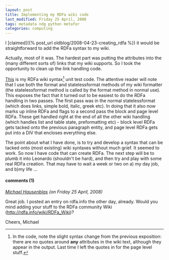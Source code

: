 ```yaml
---
layout: post
title: Implementing my RDFa wiki code
last_modified: Friday 25 April, 2008
tags: metadata ndg python metafor
categories: computing
---
```

I [claimed]({% post_url oldblog/2008-04-23-creating_rdfa %}) it would be straightforward to add the RDFa syntax to my wiki.

Actually, most of it was. The hardest part was putting the attributes into the (many different sorts of) links
that my wiki supports. So I took the opportunity to clean up the link handling code.

[This](static/2008/04/25/test_RDFaformat.py) is my RDFa wiki syntax[^1] unit test code. The attentive reader will note that I use both the format and statelessformat methods
of my wiki formatter (the statelessformat method is called by the format method in normal use). This exposes the fact that it turned out to be easiest to do the RDFa handling in two passes. The first
pass was in the normal statelessformat (which does links, simple bold, italic, greek etc). In doing that it also now marks
up inline RDFa and flags to a second pass the block and page level RDFa. These get handled right at the end of all the other wiki handling (which handles list and table state, preformatting etc) - block level RDFa gets tacked onto the previous paragraph entity, and page level RDFa gets put into a DIV that encloses everything else. 

The point about what I have done, is to try and develop a syntax that can be tacked onto (most existing) wiki syntaxes without much grief. It seemed to work. So now I have code that can create RDFa. The next step will be to
plumb it into Leonardo (shouldn't be hard), and then try and play with some real RDFa creation. That may have to wait a week or two on a) my day job, and b)my life ...
[^1]: In the code, note the slight syntax change from the previous exposition: there are no quotes around **any** attributes in the wiki text, although they appear in the output. Last time I left the quotes in for the page level stuff.


#### comments (1)

*[Michael Hausenblas](http://sw-app.org) (on Friday 25 April, 2008)*

Great job. I posted an entry on rdfa.info the other day, already. Would you mind adding your stuff to the RDFa community Wiki (http://rdfa.info/wiki/RDFa_Wiki)?

Cheers,
Michael
